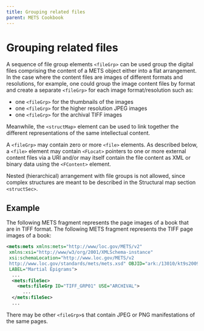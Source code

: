 ```yaml
---
title: Grouping related files
parent: METS Cookbook
---
```

# Grouping related files

A sequence of file group elements `<fileGrp>` can be used group the
digital files comprising the content of a METS object either into a
flat arrangement. In the case where the content files are
images of different formats and resolutions, for example, one could
group the image content files by format and create a separate
`<fileGrp>` for each image format/resolution such as:

-   one `<fileGrp>` for the thumbnails of the images
-   one `<fileGrp>` for the higher resolution JPEG images
-   one `<fileGrp>` for the archival TIFF images

Meanwhile, the `<structMap>` element can be used to link together the different representations of the same intellectual content.

A `<fileGrp>` may contain zero or more `<file>` elements. As
described below, a `<file>` element may contain `<FLocat>` pointers to
one or more external content files via a URI and/or may itself contain
the file content as XML or binary data using the `<FContent>` element.

Nested (hierarchical) arrangement with file groups is not allowed,
since complex structures are meant to be described in the Structural
map section `<structSec>`.
## Example

The following METS fragment represents the page images of a book that are in TIFF format. The following METS fragment represents the TIFF page images of a book:

```xml
<mets:mets xmlns:mets="http://www/loc.gov/METS/v2"
 xmlns:xsi="http://www/w3/org/2001/XMLSchema-instance"
 xsi:schemaLocation="http://www.loc.gov/METS/v2
 http://www.loc.gov/standards/mets/mets.xsd" OBJID="ark:/13010/kt9s2009hz"
 LABEL="Martial Epigrams">
  ...
  <mets:fileSec>
    <mets:fileGrp ID="TIFF_GRP01" USE="ARCHIVAL">
      ...
  </mets:fileSec>
  ...
```

There may be other `<fileGrp>`s that contain JPEG or PNG manifestations of the same pages.
